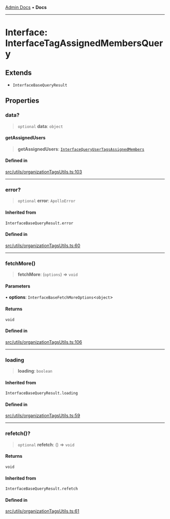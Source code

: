 [Admin Docs](/) • **Docs**

***

# Interface: InterfaceTagAssignedMembersQuery

## Extends

- `InterfaceBaseQueryResult`

## Properties

### data?

> `optional` **data**: `object`

#### getAssignedUsers

> **getAssignedUsers**: [`InterfaceQueryUserTagsAssignedMembers`](../../interfaces/interfaces/InterfaceQueryUserTagsAssignedMembers.md)

#### Defined in

[src/utils/organizationTagsUtils.ts:103](https://github.com/PalisadoesFoundation/talawa-admin/blob/main/src/utils/organizationTagsUtils.ts#L103)

***

### error?

> `optional` **error**: `ApolloError`

#### Inherited from

`InterfaceBaseQueryResult.error`

#### Defined in

[src/utils/organizationTagsUtils.ts:60](https://github.com/PalisadoesFoundation/talawa-admin/blob/main/src/utils/organizationTagsUtils.ts#L60)

***

### fetchMore()

> **fetchMore**: (`options`) => `void`

#### Parameters

• **options**: `InterfaceBaseFetchMoreOptions`\<`object`\>

#### Returns

`void`

#### Defined in

[src/utils/organizationTagsUtils.ts:106](https://github.com/PalisadoesFoundation/talawa-admin/blob/main/src/utils/organizationTagsUtils.ts#L106)

***

### loading

> **loading**: `boolean`

#### Inherited from

`InterfaceBaseQueryResult.loading`

#### Defined in

[src/utils/organizationTagsUtils.ts:59](https://github.com/PalisadoesFoundation/talawa-admin/blob/main/src/utils/organizationTagsUtils.ts#L59)

***

### refetch()?

> `optional` **refetch**: () => `void`

#### Returns

`void`

#### Inherited from

`InterfaceBaseQueryResult.refetch`

#### Defined in

[src/utils/organizationTagsUtils.ts:61](https://github.com/PalisadoesFoundation/talawa-admin/blob/main/src/utils/organizationTagsUtils.ts#L61)
